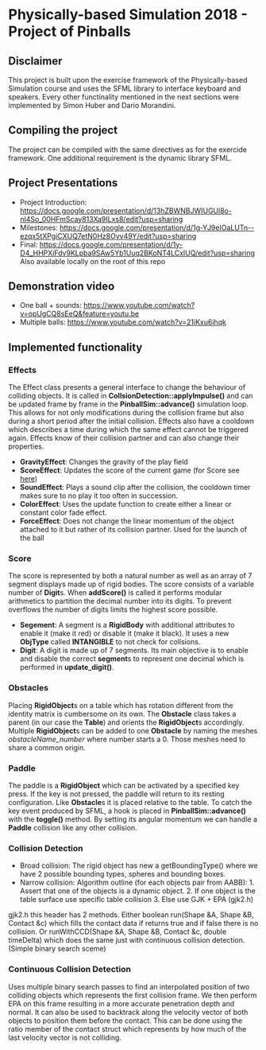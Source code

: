 # Physically-based Simulation 2018 - Project of Pinballs

## Disclaimer
This project is built upon the exercise framework of the Physically-based Simulation course and uses the SFML library to interface keyboard and speakers. Every other functinality mentioned in the next sections were implemented by Simon Huber and Dario Morandini.

## Compiling the project
The project can be compiled with the same directives as for the exercide framework. One additional requirement is the dynamic library SFML.


## Project Presentations
- Project Introduction: https://docs.google.com/presentation/d/13hZBWNBJWIUGUl8o-nl4So_00HFmScay813Xa9ILxs8/edit?usp=sharing
- Milestones: https://docs.google.com/presentation/d/1g-YJ9eIOaLUTn--ezqx5tXPgiCXUQ7etN0Hz8Ovv49Y/edit?usp=sharing
- Final: https://docs.google.com/presentation/d/1y-D4_HHPXiFdv9KLpba9SAw5Yb1Uuq2BKoNT4LCxIUQ/edit?usp=sharing
Also available locally on the root of this repo

## Demonstration video
- One ball + sounds: https://www.youtube.com/watch?v=opUgCQ8sEeQ&feature=youtu.be
- Multiple balls: https://www.youtube.com/watch?v=21iKxu6ihqk



## Implemented functionality

### Effects
The Effect class presents a general interface to change the behaviour of colliding objects. It is called in **CollsionDetection::applyImpulse()** and can be updated frame by frame in the **PinballSim::advance()** simulation loop. This allows for not only modifications during the collision frame but also during a short period after the initial collision. Effects also have a cooldown which describes a time during which the same effect cannot be triggered again. Effects know of their collision partner and can also change their properties.

- **GravityEffect**: Changes the gravity of the play field
- **ScoreEffect**: Updates the score of the current game (for Score see [here](#score))
- **SoundEffect**: Plays a sound clip after the collision, the cooldown timer makes sure to no play it too often in succession.
- **ColorEffect**: Uses the update function to create either a linear or constant color fade effect.
- **ForceEffect**: Does not change the linear momentum of the object attached to it but rather of its collision partner. Used for the launch of the ball

### Score
The score is represented by both a natural number as well as an array of 7 segment displays made up of rigid bodies. The score consists of a variable number of **Digit**s. When **addScore()** is called it performs modular arithmetics to partition the decimal number into its digits. To prevent overflows the number of digits limits the highest score possible.

- **Segement**: A segment is a **RigidBody** with additional attributes to enable it (make it red) or disable it (make it black). It uses a new **ObjType** called **INTANGIBLE** to not check for collsions.
- **Digit**: A digit is made up of 7 segments. Its main objective is to enable and disable the correct **segment**s to represent one decimal which is performed in **update_digit()**.

### Obstacles
Placing **RigidObject**s on a table which has rotation different from the identity matrix is cumbersome on its own. The **Obstacle** class takes a parent (in our case the **Table**) and orients the **RigidObject**s accordingly. Multiple **RigidObject**s can be added to one **Obstacle** by naming the meshes *obstacleName_number* where number starts a 0. Those meshes need to share a common origin.

### Paddle
The paddle is a **RigidObject** which can be activated by a specified key press. If the key is not pressed, the paddle will return to its resting configuration. Like **Obstacle**s it is placed relative to the table. To catch the key event produced by SFML, a hook is placed in **PinballSim::advance()** with the **toggle()** method. By setting its angular momentum we can handle a **Paddle** collision like any other collision.

### Collision Detection 

- Broad collision: The rigid object has new a getBoundingType() where we have 2 possible bounding types, spheres and bounding boxes. 
- Narrow collision:
    Algorithm outline (for each objects pair from AABB): 
        1. Assert that one of the objects is a dynamic object. 
        2. If one object is the table surface use specific table collision
        3. Else use GJK + EPA (gjk2.h)

gjk2.h this header has 2 methods. Either boolean run(Shape &A, Shape &B, Contact &c) which fills the contact data if returns true and if false there is no collision. Or runWithCCD(Shape &A, Shape &B, Contact &c, double timeDelta) which does the same just with continuous collision detection. (Simple binary search sceme) 



### Continuous Collision Detection 
Uses multiple binary search passes to find an interpolated position of two colliding objects which represents the first collision frame. We then perform EPA on this frame resulting in a more accurate penetration depth and normal. It can also be used to backtrack along the velocity vector of both objects to position them before the contact. This can be done using the ratio member of the contact struct which represents by how much of the last velocity vector is not colliding.
